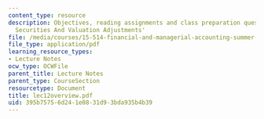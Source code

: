 ```yaml
---
content_type: resource
description: Objectives, reading assignments and class preparation questions on 'Marketable
  Securities And Valuation Adjustments'
file: /media/courses/15-514-financial-and-managerial-accounting-summer-2003/395b75756d241e0831d93bda935b4b39_lec12overview.pdf
file_type: application/pdf
learning_resource_types:
- Lecture Notes
ocw_type: OCWFile
parent_title: Lecture Notes
parent_type: CourseSection
resourcetype: Document
title: lec12overview.pdf
uid: 395b7575-6d24-1e08-31d9-3bda935b4b39
---
```

